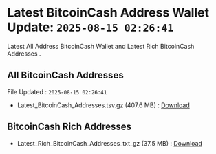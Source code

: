 # Latest BitcoinCash Address Wallet Update: `2025-08-15 02:26:41`

Latest All Address BitcoinCash Wallet and Latest Rich BitcoinCash Addresses .

## All BitcoinCash Addresses

File Updated : `2025-08-15 02:26:41`

- Latest_BitcoinCash_Addresses.tsv.gz (407.6 MB) : [Download](https://github.com/Pymmdrza/Rich-Address-Wallet/releases/tag/BitcoinCash)

## BitcoinCash Rich Addresses

- Latest_Rich_BitcoinCash_Addresses_txt_gz (37.5 MB) : [Download](https://github.com/Pymmdrza/Rich-Address-Wallet/releases/tag/BitcoinCash)
